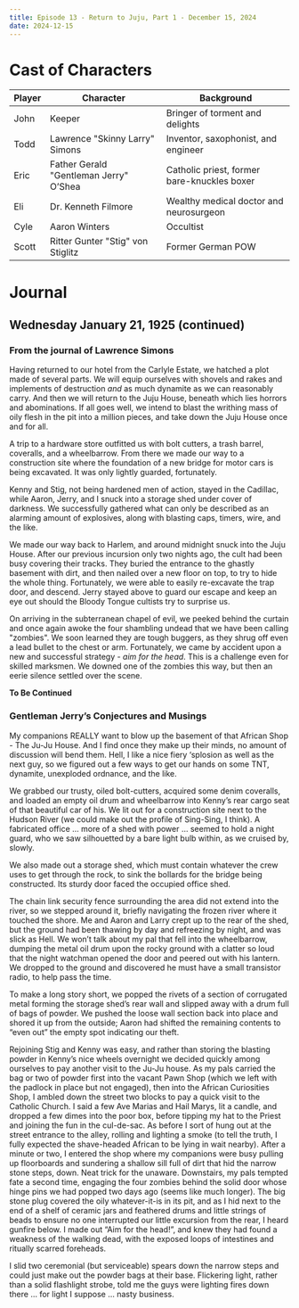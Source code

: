 ```yaml
---
title: Episode 13 - Return to Juju, Part 1 - December 15, 2024
date: 2024-12-15
---
```


# Cast of Characters

| Player | Character                              | Background                                                      |
|--------|----------------------------------------|-----------------------------------------------------------------|
| John   | Keeper                                 | Bringer of torment and delights                                 |
| Todd   | Lawrence "Skinny Larry" Simons         | Inventor, saxophonist, and engineer                             |
| Eric   | Father Gerald "Gentleman Jerry" O’Shea | Catholic priest, former bare-knuckles boxer                     |
| Eli    | Dr. Kenneth Filmore                    | Wealthy medical doctor and neurosurgeon                         |
| Cyle   | Aaron Winters                          | Occultist                                                       |
| Scott  | Ritter Gunter "Stig" von Stiglitz      | Former German POW                                               |


# Journal


## Wednesday January 21, 1925 (continued)


### From the journal of Lawrence Simons

Having returned to our hotel from the Carlyle Estate, we hatched a plot made of several parts. We will equip ourselves with shovels and rakes and implements of destruction *and* as much dynamite as we can reasonably carry. And then we will return to the Juju House, beneath which lies horrors and abominations. If all goes well, we intend to blast the writhing mass of oily flesh in the pit into a million pieces, and take down the Juju House once and for all.

A trip to a hardware store outfitted us with bolt cutters, a trash barrel, coveralls, and a wheelbarrow. From there we made our way to a construction site where the foundation of a new bridge for motor cars is being excavated. It was only lightly guarded, fortunately.

Kenny and Stig, not being hardened men of action, stayed in the Cadillac, while Aaron, Jerry, and I snuck into a storage shed under cover of darkness. We successfully gathered what can only be described as an alarming amount of explosives, along with blasting caps, timers, wire, and the like.

We made our way back to Harlem, and around midnight snuck into the Juju House. After our previous incursion only two nights ago, the cult had been busy covering their tracks. They buried the entrance to the ghastly basement with dirt, and then nailed over a new floor on top, to try to hide the whole thing. Fortunately, we were able to easily re-excavate the trap door, and descend. Jerry stayed above to guard our escape and keep an eye out should the Bloody Tongue cultists try to surprise us.

On arriving in the subterranean chapel of evil, we peeked behind the curtain and once again awoke the four shambling undead that we have been calling "zombies". We soon learned they are tough buggers, as they shrug off even a lead bullet to the chest or arm. Fortunately, we came by accident upon a new and successful strategy - *aim for the head*. This is a challenge even for skilled marksmen. We downed one of the zombies this way, but then an eerie silence settled over the scene.

**To Be Continued**


### Gentleman Jerry’s Conjectures and Musings

My companions REALLY want to blow up the basement of that African Shop - The Ju-Ju House. And I find once they make up their minds, no amount of discussion will bend them. Hell, I like a nice fiery ‘splosion as well as the next guy, so we figured out a few ways to get our hands on some TNT, dynamite, unexploded ordnance, and the like.

We grabbed our trusty, oiled bolt-cutters, acquired some denim coveralls, and loaded an empty oil drum and wheelbarrow into Kenny’s rear cargo seat of that beautiful car of his. We lit out for a construction site next to the Hudson River (we could make out the profile of Sing-Sing, I think). A fabricated office … more of a shed with power … seemed to hold a night guard, who we saw silhouetted by a bare light bulb within, as we cruised by, slowly. 

We also made out a storage shed, which must contain whatever the crew uses to get through the rock, to sink the bollards for the bridge being constructed. Its sturdy door faced the occupied office shed.

The chain link security fence surrounding the area did not extend into the river, so we stepped around it, briefly navigating the frozen river where it touched the shore. Me and Aaron and Larry crept up to the rear of the shed, but the ground had been thawing by day and refreezing by night, and was slick as Hell. We won’t talk about my pal that fell into the wheelbarrow, dumping the metal oil drum upon the rocky ground with a clatter so loud that the night watchman opened the door and peered out with his lantern. We dropped to the ground and discovered he must have a small transistor radio, to help pass the time. 

To make a long story short, we popped the rivets of a section of corrugated metal forming the storage shed’s rear wall and slipped away with a drum full of bags of powder. We pushed the loose wall section back into place and shored it up from the outside; Aaron had shifted the remaining contents to “even out” the empty spot indicating our theft.

Rejoining Stig and Kenny was easy, and rather than storing the blasting powder in Kenny’s nice wheels overnight we decided quickly among ourselves to pay another visit to the Ju-Ju house. As my pals carried the bag or two of powder first into the vacant Pawn Shop (which we left with the padlock in place but not engaged), then into the African Curiosities Shop,  I ambled down the street two blocks to pay a quick visit to the Catholic Church. I said a few Ave Marias and Hail Marys, lit a candle, and dropped a few dimes into the poor box, before tipping my hat to the Priest and joining the fun in the cul-de-sac. As before I sort of hung out at the street entrance to the alley, rolling and lighting a smoke (to tell the truth, I fully expected the shave-headed African to be lying in wait nearby). After a minute or two, I entered the shop where my companions were busy pulling up floorboards and sundering a shallow sill full of dirt that hid the narrow stone steps, down. Neat trick for the unaware. Downstairs, my pals tempted fate a second time, engaging the four zombies behind the solid door whose hinge pins we had popped two days ago (seems like much longer). The big stone plug covered the oily whatever-it-is in its pit, and as I hid next to the end of a shelf of ceramic jars and feathered drums and little strings of beads to ensure no one interrupted our little excursion from the rear, I heard gunfire below. I made out “Aim for the head!”, and knew they had found a weakness of the walking dead, with the exposed loops of intestines and ritually scarred foreheads.

I slid two ceremonial (but serviceable) spears down the narrow steps and could just make out the powder bags at their base. Flickering light, rather than a solid flashlight strobe, told me the guys were lighting fires down there … for light I suppose … nasty business.

